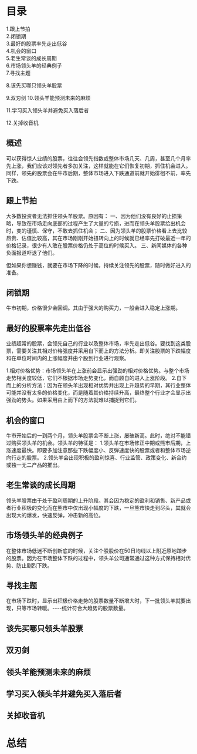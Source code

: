 # 目录
1.跟上节拍   
2.闭锁期     
3.最好的股票率先走出低谷     
4.机会的窗口   
5.老生常谈的成长周期       
6.市场领头羊的经典例子    
7.寻找主题 

8.该先买哪只领头羊股票

9.双刃剑
10.领头羊能预测未来的麻烦

11.学习买入领头羊并避免买入落后者

12.关掉收音机

## 概述
  可以获得惊人业绩的股票，往往会领先指数或整体市场几天、几周，甚至几个月率先上涨，我们应该对领先者多加关注，这样就能在它们恢复初期，抓住机会进入。同样，领先的股票会在牛市后期，整体市场进入下跌通道前就开始徘徊不前，率先下跌。

## 跟上节拍   
 大多数投资者无法抓住领头羊股票。原因有：
 一、因为他们没有良好的止损策略，导致在市场走向底部的过程产生了大量的亏损，进而在领头羊股票给出机会时，变的谨慎、保守，不敢去抓住机会；
 二、因为领头羊的股票价格看上去比较昂贵、估值比较高，其在市场刚刚开始扭转向上的时候就已经率先打破最近一年的价格记录，很少有人敢在股票价格仍处于高位的时候买入。
 三、新闻媒体的各种负面报道吓退了他们。
 
 但如果你想赚钱，就要在市场下降的时候，持续关注领先的股票，随时做好进入的准备。
 
## 闭锁期   
 牛市初期，价格很少会回调。其由于强大的购买力，一般会进入稳定上涨期。  
 
## 最好的股票率先走出低谷
 业绩超常的股票，会领先自己的行业以及整体市场，率先走出低谷。要找到这类股票，需要关注其相对价格强度并采用自下而上的方法分析。即关注股票的下跌幅度和在单位时间内的上涨幅度并由个股到行业进行观察。
 
 1.相对价格优势：市场领头羊在上涨前会显示出强劲的相对价格优势。与整个市场走势相关度较低，它们不根据市场走势变化，而自顾自的进入上涨阶段。
 2.自下而上的分析方法：因为在领头羊出现相对优势并出现上升趋势的早期，其行业整体可能并没有太多的价格变化，而是随着其价格持续升高，最终整个行业才会显示出强劲的势头。如果采用由上而下的方法就难以捕捉到它们。
 
## 机会的窗口   
 牛市开始后的一到两个月，领头羊股票会不断上涨，屡破新高。此时，绝对不能错过购买领头羊的机会。领头羊的特征是：
 1.领头羊在市场修正中期或熊市后期，上涨速度最快。即要多加注意那些下跌幅度小、反弹速度快的股票或者和整体市场逆向行走的股票。
 2.领头羊会出现积极的盈利惊喜、行业监管、政策变化、新合约或独一无二产品的推出。
 
 
## 老生常谈的成长周期     
 领头羊股票由于处于盈利周期的上升阶段。其会因为稳定的盈利和销售、新产品或者行业积极的变化而在熊市中仅出现小幅度的下跌，一旦熊市快走到尽头，其就会出现大的爆发，快速反弹，冲击新的高位。
 
## 市场领头羊的经典例子 
  在整体市场低迷不断创新底的时候，关注个股股价在50日均线以上附近原地踏步的股票。因为在市场整体下跌的过程中，领头羊公司通常通过这种方式保持相对优势、防止剧烈下跌。
  
## 寻找主题   
 在市场下跌时，显示出积极价格走势的股票数量不断增大时，下一批领头羊就要出现，只等市场转暖。----统计符合大趋势的股票数量。

## 该先买哪只领头羊股票
## 双刃剑
## 领头羊能预测未来的麻烦
## 学习买入领头羊并避免买入落后者
## 关掉收音机

# 总结
